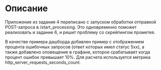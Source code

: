 # Описание

Приложение из задания 4 переписано с запуском обработки отправкой POST-запроса в /start_processing. Это одновременно поможет реализовать и задание 6, и решит проблему со скрейпингом прометея.

В качестве примера дашборда добавлен пример с отображением процента ошибочных запросов (ответ которых имел статус 5хх), а также добавлено оповещение в графане, которое срабатывает когда процент ошибок превышает 10%. Для расчета используется метрика http_server_requests_seconds_count.